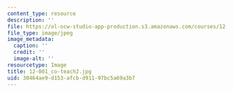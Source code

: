 ```yaml
---
content_type: resource
description: ''
file: https://ol-ocw-studio-app-production.s3.amazonaws.com/courses/12-001-introduction-to-geology-fall-2013/30464ae9d153afcbd91197bc5a69a3b7_12-001_co-teach2.jpg
file_type: image/jpeg
image_metadata:
  caption: ''
  credit: ''
  image-alt: ''
resourcetype: Image
title: 12-001_co-teach2.jpg
uid: 30464ae9-d153-afcb-d911-97bc5a69a3b7
---
```

